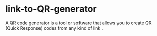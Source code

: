 # link-to-QR-generator
A QR code generator is a tool or software that allows you to create QR (Quick Response) codes from any kind of link .
